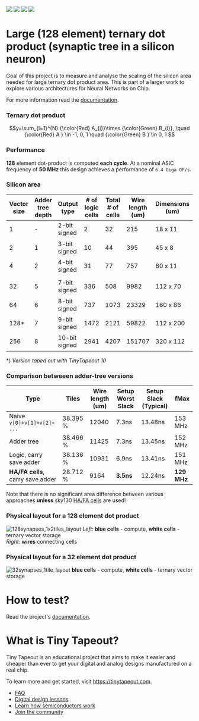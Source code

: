 ![](../../workflows/gds/badge.svg) ![](../../workflows/docs/badge.svg) ![](../../workflows/test/badge.svg) ![](../../workflows/fpga/badge.svg)

# Large (128 element) ternary dot product (synaptic tree in a silicon neuron)

Goal of this project is to measure and analyse the scaling of the silicon area needed for large ternary dot product area.
This is part of a larger work to explore various architectures for Neural Networks on Chip.

For more information read the [documentation](docs/info.md).

### Ternary dot product

$$y=\sum_{i=1}^{N} {\color{Red} A_{i}}\times {\color{Green} B_{i}},
\quad
{\color{Red} A } \in -1, 0, 1
\quad
{\color{Green} B } \in 0, 1 $$

### Performance

**128** element dot-product is computed **each cycle**. At a nominal ASIC frequency of **50 MHz** this design achieves a performance of `6.4 Giga OP/s`.

### Silicon area

| Vector size | Adder tree depth | Output type | # of logic cells | Total # of cells | Wire length (um) | Dimensions (um) | Area (um<sup>2</sup>) | Tiles |
|-------------|------------------|-------------|------------------|------------------|-------------|------------|------|-------|
| 1       | - | 2-bit signed |    2|  32|  215|  18 x 11 |  198 um<sup>2</sup> | 0.9%|  
| 2       | 1 | 3-bit signed |   10|  44|  395|  45 x 8  |  360 um<sup>2</sup> | 1.6%| 
| 4       | 2 | 4-bit signed |   31|  77|  757|  60 x 11 |  660 um<sup>2</sup> | 3.8%|
||||||||
| 32      | 5 | 7-bit signed |  336| 508|  9982| 112 x 70 | 7840 um<sup>2</sup> | 36%|
| 64      | 6 | 8-bit signed |  737|1073| 23329| 160 x 86 |13760 um<sup>2</sup> | 75%|
| 128*    | 7 | 9-bit signed | 1472|2121| 59822| 112 x 200|**22400 um<sup>2</sup>** | **143%**|
| 256     | 8 |10-bit signed | 2941|4207|151707| 320 x 112|35840 um<sup>2</sup> | 269%|

*) *Version taped out with TinyTapeout 10*


### Comparison betweeen adder-tree versions

| Type                              | Tiles | Wire length (um) | Setup Worst Slack | Setup Slack (Typical) | fMax |
|-----------------------------------|-------|------------------|-------------------|---------|-|
| Naive `v[0]+v[1]+v[2]+ ...`   | 38.395 % | 12040 |	7.3ns |	13.48ns | 153 MHz |
| Adder tree                        |	38.466 % | 11425 | 7.3ns  | 13.45ns | 152 MHz |
| Logic, carry save adder           | 38.136 % | 10931 | 6.9ns  | 13.41ns | 151 MHz |
| **HA/FA cells**, carry save adder | 28.712 % | 9164  | **3.5ns** | 12.24ns | **129 MHz** |

Note that there is no significant area difference between various approaches **unless** sky130 [HA/FA cells](https://skywater-pdk.readthedocs.io/en/main/contents/libraries/sky130_fd_sc_hd/cells/fa/README.html) are used!


### Physical layout for a 128 element dot product
![128synapses_1x2tiles_layout](https://github.com/user-attachments/assets/992c77d7-3006-492a-9d75-d1a13e4c0221)
_Left:_ **blue cells** - compute, **white cells** - ternary vector storage \
_Right:_ **wires** connecting cells

### Physical layout for a 32 element dot product
![32synapses_1tile_layout](https://github.com/user-attachments/assets/ecb97759-9543-4f86-af8d-4a06ad97a2fc)
**blue cells** - compute, **white cells** - ternary vector storage

# How to test?
Read the project's [documentation](docs/info.md).

# What is Tiny Tapeout?

Tiny Tapeout is an educational project that aims to make it easier and cheaper than ever to get your digital and analog designs manufactured on a real chip.

To learn more and get started, visit https://tinytapeout.com.

- [FAQ](https://tinytapeout.com/faq/)
- [Digital design lessons](https://tinytapeout.com/digital_design/)
- [Learn how semiconductors work](https://tinytapeout.com/siliwiz/)
- [Join the community](https://tinytapeout.com/discord)
